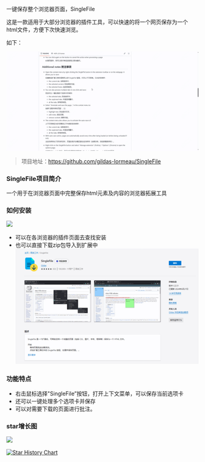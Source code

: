 
一键保存整个浏览器页面，SingleFile

这是一款适用于大部分浏览器的插件工具，可以快速的将一个网页保存为一个html文件，方便下次快速浏览。

如下：

![alt text](WaterMark_NNLXSzmgoU.gif)

>项目地址：https://github.com/gildas-lormeau/SingleFile

### SingleFile项目简介

一个用于在浏览器页面中完整保存html元素及内容的浏览器拓展工具

### 如何安装

 ![](https://img.shields.io/github/downloads/gildas-lormeau/SingleFile/total?style=flat-square)

 - 可以在各浏览器的插件页面去查找安装
 - 也可以直接下载zip包导入到扩展中
  ![edge](image.png)


### 功能特点

- 右击鼠标选择"SingleFile”按钮，打开上下文菜单，可以保存当前选项卡
-  还可以一键处理多个选项卡并保存
-  可以对需要下载的页面进行批注。

### star增长图

 ![](https://img.shields.io/github/stars/gildas-lormeau/SingleFile?style=flat-square)

 [![Star History Chart](https://api.star-history.com/svg?repos=gildas-lormeau/SingleFile&type=Date)](https://star-history.com/#gildas-lormeau/SingleFile&Date)